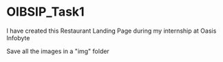 # OIBSIP_Task1
I have created this Restaurant Landing Page during my internship at Oasis Infobyte


Save all the images in a "img" folder
